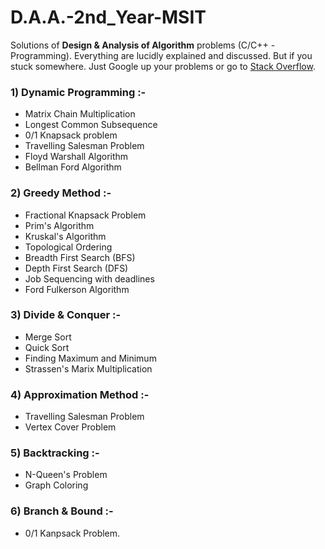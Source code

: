 # D.A.A.-2nd_Year-MSIT
Solutions of **Design & Analysis of Algorithm** problems (C/C++ - Programming). Everything are lucidly explained and discussed. But if you stuck somewhere. Just Google up your problems or go to [Stack Overflow](https://stackoverflow.com/).

### 1)	Dynamic Programming :-
   * Matrix Chain Multiplication
   * Longest Common Subsequence
   * 0/1 Knapsack problem
   * Travelling Salesman Problem
   * Floyd Warshall Algorithm
   * Bellman Ford Algorithm
### 2)	Greedy Method :-
   * Fractional Knapsack Problem
   * Prim's Algorithm
   * Kruskal's Algorithm
   * Topological Ordering
   * Breadth First Search (BFS)
   * Depth First Search (DFS)
   * Job Sequencing with deadlines
   * Ford Fulkerson Algorithm
### 3)	Divide & Conquer :-
   * Merge Sort
   * Quick Sort
   * Finding Maximum and Minimum
   * Strassen's Marix Multiplication
### 4)	Approximation Method :-
   * Travelling Salesman Problem
   * Vertex Cover Problem
### 5)	Backtracking :-
   * N-Queen's Problem
   * Graph Coloring
### 6)	Branch & Bound :-
   * 0/1 Kanpsack Problem.
